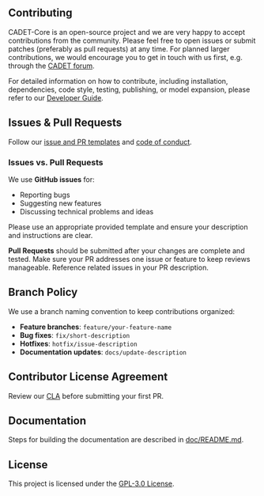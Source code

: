 ## Contributing

CADET-Core is an open-source project and we are very happy to accept contributions from the community.
Please feel free to open issues or submit patches (preferably as pull requests) at any time.
For planned larger contributions, we would encourage you to get in touch with us first, e.g. through the [CADET forum](https://forum.cadet-web.de/).

For detailed information on how to contribute, including installation, dependencies, code style, testing, publishing, or model expansion, please refer to our [Developer Guide](https://cadet.github.io/master/developer_guide/index.html).

## Issues & Pull Requests

Follow our [issue and PR templates](.github/ISSUE_TEMPLATE/) and [code of conduct](CODE_OF_CONDUCT.md).

### Issues vs. Pull Requests

We use **GitHub issues** for:

* Reporting bugs
* Suggesting new features
* Discussing technical problems and ideas

Please use an appropriate provided template and ensure your description and instructions are clear.

**Pull Requests** should be submitted after your changes are complete and tested.
Make sure your PR addresses one issue or feature to keep reviews manageable.
Reference related issues in your PR description.

## Branch Policy

We use a branch naming convention to keep contributions organized:

* **Feature branches**: `feature/your-feature-name`
* **Bug fixes**: `fix/short-description`
* **Hotfixes**: `hotfix/issue-description`
* **Documentation updates**: `docs/update-description`

## Contributor License Agreement

Review our [CLA](CLA.md) before submitting your first PR.

## Documentation

Steps for building the documentation are described in [doc/README.md](doc/README.md).

## License

This project is licensed under the [GPL-3.0 License](LICENSE.txt).
